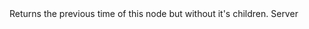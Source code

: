 <function name="GetPrevTimeLessChildren" parent="VProfNode" type="classfunc">
	<description>
		Returns the previous time of this node but without it's children.
	</description>
	<realm>Server</realm>
	<rets>
		<ret name="prevTime" type="number"></ret>
	</rets>
</function>